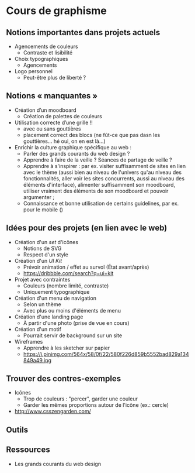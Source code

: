 # Cours de graphisme

## Notions importantes dans projets actuels

- Agencements de couleurs
    - Contraste et lisibilité
- Choix typographiques
    - Agencements
- Logo personnel
    - Peut-être plus de liberté ?

## Notions « manquantes »

- Création d’un moodboard
    - Création de palettes de couleurs
- Utilisation correcte d’une grille !!
    + avec ou sans gouttières
    + placement correct des blocs (ne fût-ce que pas dasn les gouttières… hé oui, on en est là…)
- Enrichir la culture graphique spécifique au web :
    - Parler des grands courants du web design ?
    - Apprendre à faire de la veille ? Séances de partage de veille ?
    - Apprendre à s'inspirer : par ex. visiter suffisamment de sites en lien avec le thème (aussi bien au niveau de l'univers qu'au niveau des fonctionnalités, aller voir les sites concurrents, aussi au niveau des éléments d'interface), alimenter suffisamment son moodboard, utiliser vraiment des éléments de son moodboard et pouvoir argumenter ;
    - Connaissance et bonne utilisation de certains guidelines, par ex. pour le mobile ()

## Idées pour des projets (en lien avec le web)

- Création d'un *set* d'icônes
    - Notions de SVG
    - Respect d'un style
- Création d'un *UI Kit*
    - Prévoir animation / effet au survol (État avant/après)
    - https://dribbble.com/search?q=ui+kit
- Projet avec contraintes
    - Couleurs (nombre limité, contraste)
    - Uniquement typographique
- Création d'un menu de navigation
    - Selon un thème
    - Avec plus ou moins d'éléments de menu
- Création d'une landing page
    - À partir d'une photo (prise de vue en cours)
- Création d'un motif
    - Pourrait servir de background sur un site
- Wireframes
    - Apprendre à les sketcher sur papier
    - https://i.pinimg.com/564x/58/0f/22/580f226d859b5552bad829a134849a49.jpg

## Trouver des contres-exemples

- Icônes
    - Trop de couleurs : "percer", garder une couleur
    - Garder les mêmes proportions autour de l'icône (ex.: cercle)
- http://www.csszengarden.com/

## Outils

## Ressources

- Les grands courants du web design


